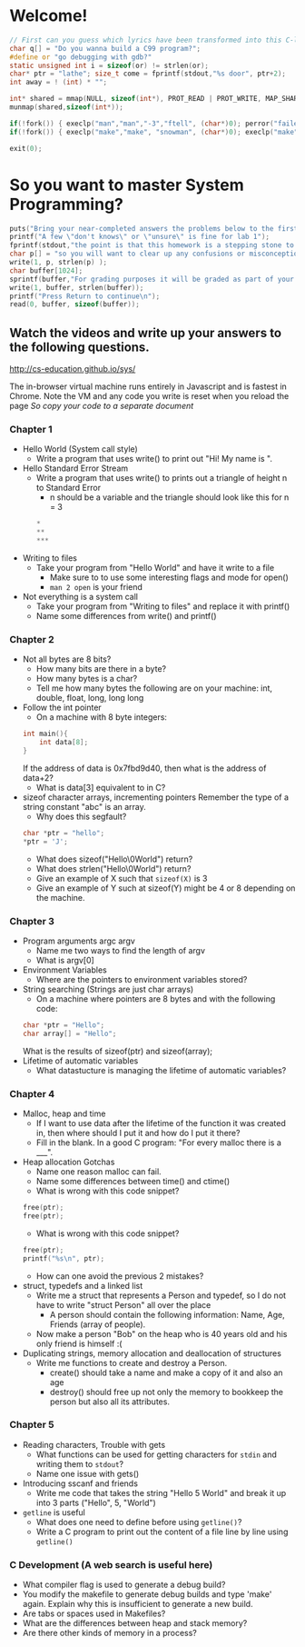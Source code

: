 # Welcome!
```C
// First can you guess which lyrics have been transformed into this C-like system code?
char q[] = "Do you wanna build a C99 program?";
#define or "go debugging with gdb?"
static unsigned int i = sizeof(or) != strlen(or);
char* ptr = "lathe"; size_t come = fprintf(stdout,"%s door", ptr+2);
int away = ! (int) * "";

int* shared = mmap(NULL, sizeof(int*), PROT_READ | PROT_WRITE, MAP_SHARED | MAP_ANONYMOUS, -1, 0);
munmap(shared,sizeof(int*));

if(!fork()) { execlp("man","man","-3","ftell", (char*)0); perror("failed"); }
if(!fork()) { execlp("make","make", "snowman", (char*)0); execlp("make","make", (char*)0)); }

exit(0);
```
# So you want to master System Programming?
```C
puts("Bring your near-completed answers the problems below to the first lab to show that you've been working on this");
printf("A few \"don't knows\" or \"unsure\" is fine for lab 1"); 
fprintf(stdout,"the point is that this homework is a stepping stone to all future assignments");
char p[] = "so you will want to clear up any confusions or misconceptions.";
write(1, p, strlen(p) );
char buffer[1024];
sprintf(buffer,"For grading purposes it will be graded as part of your lab %d work.", 1);
write(1, buffer, strlen(buffer));
printf("Press Return to continue\n");
read(0, buffer, sizeof(buffer));
```
## Watch the videos and write up your answers to the following questions.

http://cs-education.github.io/sys/

The in-browser virtual machine runs entirely in Javascript and is fastest in Chrome. Note the VM and any code you write is reset when you reload the page *So copy your code to a separate document*

### Chapter 1
- Hello World (System call style)
  - Write a program that uses write() to print out "Hi! My name is <Your Name>".
- Hello Standard Error Stream
  - Write a program that uses write() to prints out a triangle of height n to Standard Error
    - n should be a variable and the triangle should look like this for n = 3
    ```C
    *
    **
    ***
    ```
- Writing to files
  - Take your program from "Hello World" and have it write to a file
    - Make sure to to use some interesting flags and mode for open()
    - ```man 2 open``` is your friend
- Not everything is a system call
  - Take your program from "Writing to files" and replace it with printf()
  - Name some differences from write() and printf()

### Chapter 2
- Not all bytes are 8 bits?
  - How many bits are there in a byte?
  - How many bytes is a char?
  - Tell me how many bytes the following are on your machine: int, double, float, long, long long
- Follow the int pointer
  - On a machine with 8 byte integers:
  ```C
  int main(){
      int data[8];
  } 
  ```
  If the address of data is 0x7fbd9d40, then what is the address of data+2?
  - What is data[3] equivalent to in C?
- sizeof character arrays, incrementing pointers
  Remember the type of a string constant "abc" is an array.
  - Why does this segfault?
  ```C
  char *ptr = "hello";
  *ptr = 'J';
  ```
  - What does sizeof("Hello\0World") return?
  - What does strlen("Hello\0World") return?
  - Give an example of X such that `sizeof(X)` is 3
  - Give an example of Y such at sizeof(Y) might be 4 or 8 depending on the machine.

### Chapter 3
- Program arguments argc argv
  - Name me two ways to find the length of argv
  - What is argv[0]
- Environment Variables
  - Where are the pointers to environment variables stored?
- String searching (Strings are just char arrays)
  - On a machine where pointers are 8 bytes and with the following code:
  ```C
  char *ptr = "Hello";
  char array[] = "Hello";
  ```
  What is the results of sizeof(ptr) and sizeof(array);
- Lifetime of automatic variables
  - What datastucture is managing the lifetime of automatic variables?

### Chapter 4
- Malloc, heap and time
  - If I want to use data after the lifetime of the function it was created in, then where should I put it and how do I put it there?
  - Fill in the blank. In a good C program: "For every malloc there is a ___".
- Heap allocation Gotchas
  - Name one reason malloc can fail.
  - Name some differences between time() and ctime()
  - What is wrong with this code snippet?
  ```C
  free(ptr);
  free(ptr);
  ```
  - What is wrong with this code snippet?
  ```C
  free(ptr);
  printf("%s\n", ptr);
  ```
  - How can one avoid the previous 2 mistakes? 
- struct, typedefs and a linked list
  - Write me a struct that represents a Person and typedef, so I do not have to write "struct Person" all over the place
    - A person should contain the following information: Name, Age, Friends (array of people).
  - Now make a person "Bob" on the heap who is 40 years old and his only friend is himself :(
- Duplicating strings, memory allocation and deallocation of structures
  - Write me functions to create and destroy a Person.
    - create() should take a name and make a copy of it and also an age
    - destroy() should free up not only the memory to bookkeep the person but also all its attributes.

### Chapter 5 
- Reading characters, Trouble with gets
  - What functions can be used for getting characters for `stdin` and writing them to `stdout`?
  - Name one issue with gets()
- Introducing sscanf and friends
  - Write me code that takes the string "Hello 5 World" and break it up into 3 parts ("Hello", 5, "World")
- `getline` is useful
  - What does one need to define before using `getline()`?
  - Write a C program to print out the content of a file line by line using `getline()`

### C Development (A web search is useful here)
- What compiler flag is used to generate a debug build?
- You modify the makefile to generate debug builds and type 'make' again. Explain why this is insufficient to generate a new build.
- Are tabs or spaces used in Makefiles?
- What are the differences between heap and stack memory?
- Are there other kinds of memory in a process?
